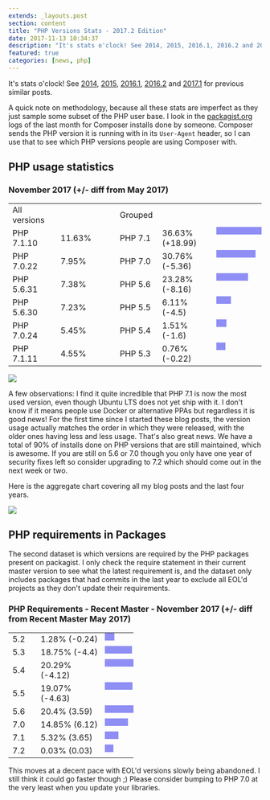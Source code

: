 ```yaml
---
extends: _layouts.post
section: content
title: "PHP Versions Stats - 2017.2 Edition"
date: 2017-11-13 10:34:37
description: "It's stats o'clock! See 2014, 2015, 2016.1, 2016.2 and 2017.1for previous similar posts. A quick note on methodology, because all these stats are imperfect as they just sample some subset of the PHP user base. I look in the packagist.org logs of the last month for Composer installs done by someone. Composer sends the PHP version it is running with ..."
featured: true
categories: [news, php]
---
```

It's stats o'clock! See [2014](https://seld.be/notes/my-view-of-php-version-adoption), [2015](https://seld.be/notes/php-versions-stats-2015-edition), [2016.1](https://seld.be/notes/php-versions-stats-2016-1-edition), [2016.2](https://seld.be/notes/php-versions-stats-2016-2-edition) and [2017.1](https://seld.be/notes/php-versions-stats-2017-1-edition) for previous similar posts.

A quick note on methodology, because all these stats are imperfect as they just sample some subset of the PHP user base. I look in the [packagist.org](https://packagist.org) logs of the last month for Composer installs done by someone. Composer sends the PHP version it is running with in its `User-Agent` header, so I can use that to see which PHP versions people are using Composer with.

PHP usage statistics
--------------------

### November 2017 (+/- diff from May 2017)

<table> <tr> <td style="width: 90px">All versions</td> <td></td> <td style="width: 40px"></td> <td style="width: 70px">Grouped</td> <td style="width: 120px"></td> </tr> <tr> <td>PHP 7.1.10</td> <td>11.63%</td> <td></td> <td>PHP 7.1</td> <td>36.63% (+18.99)</td> <td style="display: inline-block; height:9px; background: #8e8ef5; width: 74px"></td> </tr> <tr> <td>PHP 7.0.22</td> <td>7.95%</td> <td></td> <td>PHP 7.0</td> <td>30.76% (-5.36)</td> <td style="display: inline-block; height:9px; background: #8e8ef5; width: 62px"></td> </tr> <tr> <td>PHP 5.6.31</td> <td>7.38%</td> <td></td> <td>PHP 5.6</td> <td>23.28% (-8.16)</td> <td style="display: inline-block; height:9px; background: #8e8ef5; width: 47px"></td> </tr> <tr> <td>PHP 5.6.30</td> <td>7.23%</td> <td></td> <td>PHP 5.5</td> <td>6.11% (-4.5)</td> <td style="display: inline-block; height:9px; background: #8e8ef5; width: 13px"></td> </tr> <tr> <td>PHP 7.0.24</td> <td>5.45%</td> <td></td> <td>PHP 5.4</td> <td>1.51% (-1.6)</td> <td style="display: inline-block; height:9px; background: #8e8ef5; width: 4px"></td> </tr> <tr> <td>PHP 7.1.11</td> <td>4.55%</td> <td></td> <td>PHP 5.3</td> <td>0.76% (-0.22)</td> <td style="display: inline-block; height:9px; background: #8e8ef5; width: 2px"></td> </tr> </table>

![](//seld.be/images/composer-2017-02.png)

A few observations: I find it quite incredible that PHP 7.1 is now the most used version, even though Ubuntu LTS does not yet ship with it. I don't know if it means people use Docker or alternative PPAs but regardless it is good news! For the first time since I started these blog posts, the version usage actually matches the order in which they were released, with the older ones having less and less usage. That's also great news. We have a total of 90% of installs done on PHP versions that are still maintained, which is awesome. If you are still on 5.6 or 7.0 though you only have one year of security fixes left so consider upgrading to 7.2 which should come out in the next week or two.

Here is the aggregate chart covering all my blog posts and the last four years.

![](//seld.be/images/composer-graph-2017-02.png)

PHP requirements in Packages
----------------------------

The second dataset is which versions are required by the PHP packages present on packagist. I only check the require statement in their current master version to see what the latest requirement is, and the dataset only includes packages that had commits in the last year to exclude all EOL'd projects as they don't update their requirements.

### PHP Requirements - Recent Master - November 2017 (+/- diff from Recent Master May 2017)

<table> <tbody> <tr><td style="width: 40px">5.2</td><td style="width: 120px">1.28% (-0.24)</td><td style="display: inline-block; height:9px; background: #8e8ef5; width: 3px"></td></tr> <tr><td>5.3</td><td>18.75% (-4.4)</td><td style="display: inline-block; height:9px; background: #8e8ef5; width: 38px"></td></tr> <tr><td>5.4</td><td>20.29% (-4.12)</td><td style="display: inline-block; height:9px; background: #8e8ef5; width: 41px"></td></tr> <tr><td>5.5</td><td>19.07% (-4.63)</td><td style="display: inline-block; height:9px; background: #8e8ef5; width: 39px"></td></tr> <tr><td>5.6</td><td>20.4% (3.59)</td><td style="display: inline-block; height:9px; background: #8e8ef5; width: 41px"></td></tr> <tr><td>7.0</td><td>14.85% (6.12)</td><td style="display: inline-block; height:9px; background: #8e8ef5; width: 30px"></td></tr> <tr><td>7.1</td><td>5.32% (3.65)</td><td style="display: inline-block; height:9px; background: #8e8ef5; width: 11px"></td></tr> <tr><td>7.2</td><td>0.03% (0.03)</td><td style="display: inline-block; height:9px; background: #8e8ef5; width: 1px"></td></tr> </tbody></table>

This moves at a decent pace with EOL'd versions slowly being abandoned. I still think it could go faster though ;) Please consider bumping to PHP 7.0 at the very least when you update your libraries.